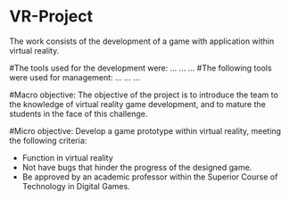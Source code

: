 # VR-Project

The work consists of the development of a game with application within virtual reality.

#The tools used for the development were:
...
...
...
#The following tools were used for management:
...
...
...

#Macro objective:
The objective of the project is to introduce the team to the knowledge of virtual reality game development, and to mature the students in the face of this challenge.

#Micro objective: 
Develop a game prototype within virtual reality, meeting the following criteria:
- Function in virtual reality
- Not have bugs that hinder the progress of the designed game.
- Be approved by an academic professor within the Superior Course of Technology in Digital Games.


